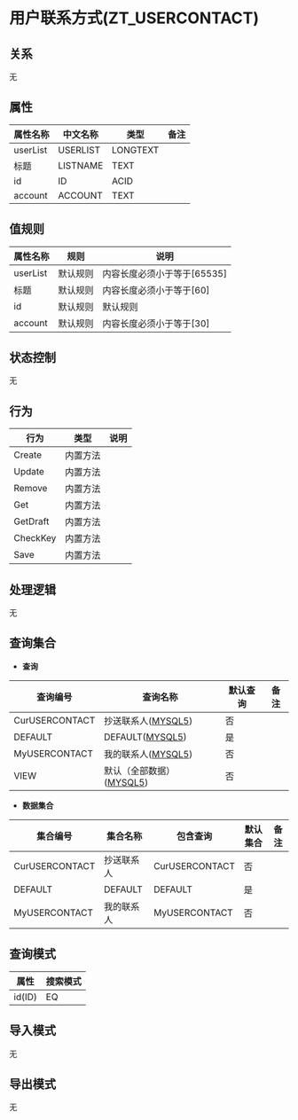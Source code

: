 # 用户联系方式(ZT_USERCONTACT)

  

## 关系
无

## 属性

| 属性名称        |    中文名称    | 类型     |  备注  |
| --------   |------------| -----   |  -------- | 
|userList|USERLIST|LONGTEXT|&nbsp;|
|标题|LISTNAME|TEXT|&nbsp;|
|id|ID|ACID|&nbsp;|
|account|ACCOUNT|TEXT|&nbsp;|

## 值规则
| 属性名称    | 规则    |  说明  |
| --------   |------------| ----- | 
|userList|默认规则|内容长度必须小于等于[65535]|
|标题|默认规则|内容长度必须小于等于[60]|
|id|默认规则|默认规则|
|account|默认规则|内容长度必须小于等于[30]|

## 状态控制

无


## 行为
| 行为    | 类型    |  说明  |
| --------   |------------| ----- | 
|Create|内置方法|&nbsp;|
|Update|内置方法|&nbsp;|
|Remove|内置方法|&nbsp;|
|Get|内置方法|&nbsp;|
|GetDraft|内置方法|&nbsp;|
|CheckKey|内置方法|&nbsp;|
|Save|内置方法|&nbsp;|

## 处理逻辑
无

## 查询集合

* **查询**

| 查询编号 | 查询名称       | 默认查询 |   备注|
| --------  | --------   | --------   | ----- |
|CurUSERCONTACT|抄送联系人([MYSQL5](../../appendix/query_MYSQL5.md#UserContact_CurUSERCONTACT))|否|&nbsp;|
|DEFAULT|DEFAULT([MYSQL5](../../appendix/query_MYSQL5.md#UserContact_Default))|是|&nbsp;|
|MyUSERCONTACT|我的联系人([MYSQL5](../../appendix/query_MYSQL5.md#UserContact_MyUSERCONTACT))|否|&nbsp;|
|VIEW|默认（全部数据）([MYSQL5](../../appendix/query_MYSQL5.md#UserContact_View))|否|&nbsp;|

* **数据集合**

| 集合编号 | 集合名称   |  包含查询  | 默认集合 |   备注|
| --------  | --------   | -------- | --------   | ----- |
|CurUSERCONTACT|抄送联系人|CurUSERCONTACT|否|&nbsp;|
|DEFAULT|DEFAULT|DEFAULT|是|&nbsp;|
|MyUSERCONTACT|我的联系人|MyUSERCONTACT|否|&nbsp;|

## 查询模式
| 属性      |    搜索模式     |
| --------   |------------|
|id(ID)|EQ|

## 导入模式
无


## 导出模式
无
